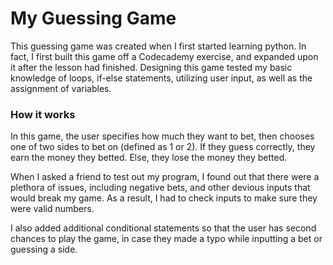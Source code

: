 # My Guessing Game

This guessing game was created when I first started learning python. In fact, I first built this game off a Codecademy exercise, and expanded upon it after the lesson had finished.
Designing this game tested my basic knowledge of loops, if-else statements, utilizing user input, as well as the assignment of variables. 

### How it works

In this game, the user specifies how much they want to bet, then chooses one of two sides to bet on (defined as 1 or 2). 
If they guess correctly, they earn the money they betted. Else, they lose the money they betted.

When I asked a friend to test out my program, I found out that there were a plethora of issues, including negative bets, and other devious inputs that would break my game. As a result,
I had to check inputs to make sure they were valid numbers.

I also added additional conditional statements so that the user has second chances to play the game, in case they made a typo while inputting a bet or guessing a side.
